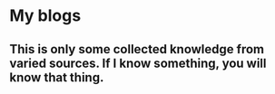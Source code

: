 # My blogs
## This is only some collected knowledge from varied sources. If I know something, you will know that thing.